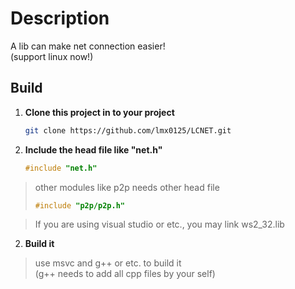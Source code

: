 # Description

A lib can make net connection easier!<br>
(support linux now!)

## Build

1. **Clone this project in to your project**

    ```bash or cmd
    git clone https://github.com/lmx0125/LCNET.git
    ```

1. **Include the head file like "net.h"**

    ```cpp
    #include "net.h"
    ```

> other modules like p2p needs other head file
>    ```cpp
>    #include "p2p/p2p.h"
>    ```

> If you are using visual studio or etc., you may link ws2_32.lib

2. **Build it**

> use msvc and g++ or etc. to build it<br>
> (g++ needs to add all cpp files by your self)
